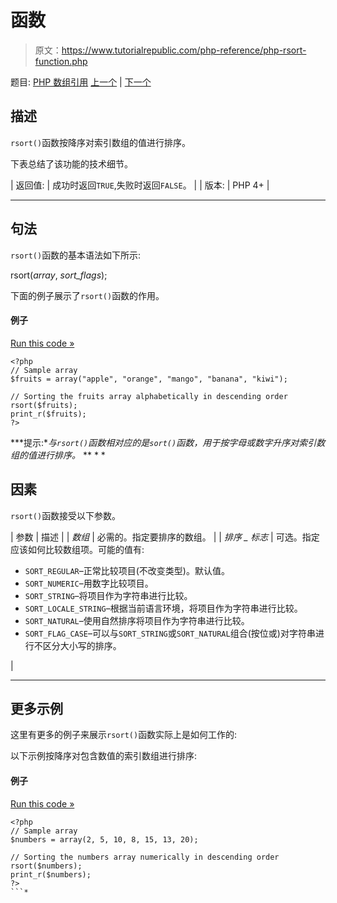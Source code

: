# 函数

> 原文：<https://www.tutorialrepublic.com/php-reference/php-rsort-function.php>

题目: [PHP 数组引用](php-array-functions.php) [上一个](php-reset-function.php) | [下一个](php-shuffle-function.php)

## 描述

`rsort()`函数按降序对索引数组的值进行排序。

下表总结了该功能的技术细节。

| 返回值: | 成功时返回`TRUE`,失败时返回`FALSE`。 |
| 版本: | PHP 4+ |

* * *

## 句法

`rsort()`函数的基本语法如下所示:

rsort(*array*, *sort_flags*);

下面的例子展示了`rsort()`函数的作用。

#### 例子

[Run this code »](../codelab.php?topic=php&file=sort-an-array-alphabetically-in-descending-order "Run this code to view the output")

```
<?php
// Sample array
$fruits = array("apple", "orange", "mango", "banana", "kiwi");

// Sorting the fruits array alphabetically in descending order
rsort($fruits);
print_r($fruits);
?>
```

 ***提示:**与`rsort()`函数相对应的是`sort()`函数，用于按字母或数字升序对索引数组的值进行排序。*  ** * *

## 因素

`rsort()`函数接受以下参数。

| 参数 | 描述 |
| *数组* | 必需的。指定要排序的数组。 |
| *排序 _ 标志* | 可选。指定应该如何比较数组项。可能的值有:

*   `SORT_REGULAR`–正常比较项目(不改变类型)。默认值。
*   `SORT_NUMERIC`–用数字比较项目。
*   `SORT_STRING`–将项目作为字符串进行比较。
*   `SORT_LOCALE_STRING`–根据当前语言环境，将项目作为字符串进行比较。
*   `SORT_NATURAL`–使用自然排序将项目作为字符串进行比较。
*   `SORT_FLAG_CASE`–可以与`SORT_STRING`或`SORT_NATURAL`组合(按位或)对字符串进行不区分大小写的排序。

 |

* * *

## 更多示例

这里有更多的例子来展示`rsort()`函数实际上是如何工作的:

以下示例按降序对包含数值的索引数组进行排序:

#### 例子

[Run this code »](../codelab.php?topic=php&file=sort-an-array-numerically-in-descending-order "Run this code to view the output")

```
<?php
// Sample array
$numbers = array(2, 5, 10, 8, 15, 13, 20);

// Sorting the numbers array numerically in descending order
rsort($numbers);
print_r($numbers);
?>
```*